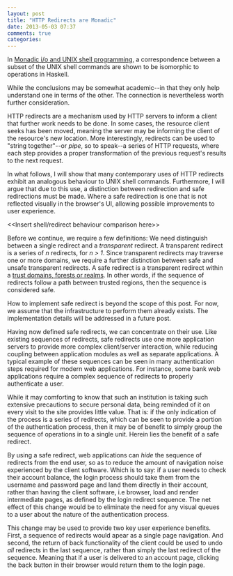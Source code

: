 ```yaml
---
layout: post
title: "HTTP Redirects are Monadic"
date: 2013-05-03 07:37
comments: true
categories: 
---
```


In [Monadic i/o and UNIX shell programming][1], a correspondence
between a subset of the UNIX shell commands are shown to be isomorphic
to operations in Haskell.

While the conclusions may be somewhat academic--in that they only help
understand one in terms of the other.  The connection is nevertheless
worth further consideration.

HTTP redirects are a mechanism used by HTTP servers to inform a client
that further work needs to be done.  In some cases, the resource
client seeks has been moved, meaning the server may be informing the
client of the resource's new location. More interestingly, redirects
can be used to "string together"--or *pipe*, so to speak--a series of
HTTP requests, where each step provides a proper transformation of the
previous request's results to the next request.

In what follows, I will show that many contemporary uses of HTTP
redirects exhibit an analogous behaviour to UNIX shell commands.
Furthermore, I will argue that due to this use, a distinction between
redirection and safe redirections must be made.  Where a safe
redirection is one that is not reflected visually in the browser's UI,
allowing possible improvements to user experience.

<<Insert shell/redirect behaviour comparison here>>

Before we continue, we require a few definitions: We need distinguish
between a single redirect and a *transparent* redirect.  A transparent
redirect is a series of *n* redirects, for *n > 1*.  Since transparent
redirects may traverse one or more domains, we require a further
distinction between safe and unsafe transparent redirects.  A safe
redirect is a transparent redirect within a [trust domains, forests or
realms][3]. In other words, if the sequence of redirects follow a path
between trusted regions, then the sequence is considered safe.

How to implement safe redirect is beyond the scope of this post.  For
now, we assume that the infrastructure to perform them already exists.
The implementation details will be addressed in a future post.

Having now defined safe redirects, we can concentrate on their use.
Like existing sequences of redirects, safe redirects use one more
application servers to provide more complex client/server interaction,
while reducing coupling between application modules as well as
separate applications.  A typical example of these sequences can be
seen in many authentication steps required for modern web
applications.  For instance, some bank web applications require a
complex sequence of redirects to properly authenticate a user.

While it may comforting to know that such an institution is taking
such extensive precautions to secure personal data, being reminded
of it on every visit to the site provides little value.  That is: if
the only indication of the process is a series of redirects, which can
be seen to provide a portion of the authentication process, then it
may be of benefit to simply group the sequence of operations in to a
single unit.  Herein lies the benefit of a safe redirect.

By using a safe redirect, web applications can *hide* the sequence of
redirects from the end user, so as to reduce the amount of navigation
noise experienced by the client software.  Which is to say: if a user
needs to check their account balance, the login process should take
them from the username and password page and land them directly in
their account, rather than having the client software, i.e browser,
load and render intermediate pages, as defined by the login redirect
sequence.  The net effect of this change would be to eliminate the
need for any visual queues to a user about the nature of the
authentication process.

This change may be used to provide two key user experience
benefits. First, a sequence of redirects would apear as a single page
navigation.  And second, the return of back functionality of the
client could be used to undo *all* redirects in the last sequence,
rather than simply the last redirect of the sequence.  Meaning that if
a user is delivered to an account page, clicking the back button in
their browser would return them to the login page.


[1]: http://okmij.org/ftp/Computation/monadic-shell.html
[2]: http://www.w3.org/Protocols/HTTP/1.0/draft-ietf-http-spec.html
[3]: http://technet.microsoft.com/en-us/library/cc773178(v=ws.10).aspx
